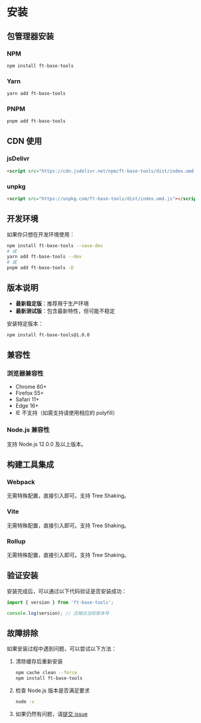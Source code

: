 # 安装

## 包管理器安装

### NPM

```bash
npm install ft-base-tools
```

### Yarn

```bash
yarn add ft-base-tools
```

### PNPM

```bash
pnpm add ft-base-tools
```

## CDN 使用

### jsDelivr

```html
<script src="https://cdn.jsdelivr.net/npm/ft-base-tools/dist/index.umd.js"></script>
```

### unpkg

```html
<script src="https://unpkg.com/ft-base-tools/dist/index.umd.js"></script>
```

## 开发环境

如果你只想在开发环境使用：

```bash
npm install ft-base-tools --save-dev
# 或
yarn add ft-base-tools --dev
# 或
pnpm add ft-base-tools -D
```

## 版本说明

- **最新稳定版**：推荐用于生产环境
- **最新测试版**：包含最新特性，但可能不稳定

安装特定版本：

```bash
npm install ft-base-tools@1.0.0
```

## 兼容性

### 浏览器兼容性

- Chrome 60+
- Firefox 55+
- Safari 11+
- Edge 16+
- IE 不支持（如需支持请使用相应的 polyfill）

### Node.js 兼容性

支持 Node.js 12.0.0 及以上版本。

## 构建工具集成

### Webpack

无需特殊配置，直接引入即可。支持 Tree Shaking。

### Vite

无需特殊配置，直接引入即可。支持 Tree Shaking。

### Rollup

无需特殊配置，直接引入即可。支持 Tree Shaking。

## 验证安装

安装完成后，可以通过以下代码验证是否安装成功：

```javascript
import { version } from 'ft-base-tools';

console.log(version); // 应输出当前版本号
```

## 故障排除

如果安装过程中遇到问题，可以尝试以下方法：

1. 清除缓存后重新安装
   ```bash
   npm cache clean --force
   npm install ft-base-tools
   ```

2. 检查 Node.js 版本是否满足要求
   ```bash
   node -v
   ```

3. 如果仍然有问题，请[提交 issue](https://github.com/cgbin24/ft-base-tools/issues) 